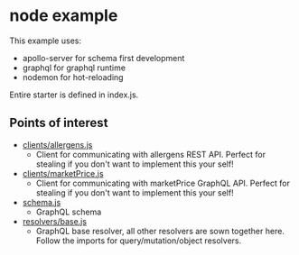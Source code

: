 # node example

This example uses:

- apollo-server for schema first development
- graphql for graphql runtime
- nodemon for hot-reloading

Entire starter is defined in index.js.

## Points of interest

- [clients/allergens.js](/2_examples/node/src/clients/allergens.js)
  - Client for communicating with allergens REST API. Perfect for stealing if you don't want to implement this your self!
- [clients/marketPrice.js](/2_examples/node/src/clients/marketPrice.js)
  - Client for communicating with marketPrice GraphQL API. Perfect for stealing if you don't want to implement this your self!
- [schema.js](/2_examples/node/src/schema/rootSchema.js)
  - GraphQL schema
- [resolvers/base.js](/2_examples/node/src/resolvers/base.js)
  - GraphQL base resolver, all other resolvers are sown together here. Follow the imports for query/mutation/object resolvers.
